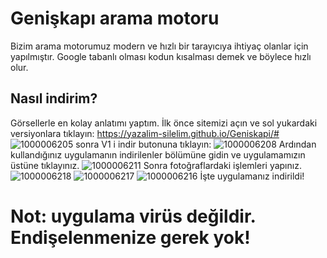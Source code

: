 # Genişkapı arama motoru
Bizim arama motorumuz modern ve hızlı bir tarayıcıya ihtiyaç olanlar için yapılmıştır. Google tabanlı olması kodun kısalması demek ve böylece hızlı olur.
## Nasıl indirim?
Görsellerle en kolay anlatımı yaptım. İlk önce sitemizi açın ve sol yukardaki versiyonlara tıklayın: https://yazalim-silelim.github.io/Geniskapi/#
![1000006205](https://github.com/user-attachments/assets/00bda611-7495-41a4-be64-353c1ff1a023)
sonra V1 i indir butonuna tıklayın:
![1000006208](https://github.com/user-attachments/assets/62c51f56-4a17-4e0d-8540-92959fd7e328)
Ardından kullandığınız uygulamanın indirilenler bölümüne gidin ve uygulamamızın üstüne tıklayınız.
![1000006211](https://github.com/user-attachments/assets/715f2bfb-848a-4b67-9b3c-463656dcfe34)
Sonra fotoğraflardaki işlemleri yapınız.
![1000006218](https://github.com/user-attachments/assets/9d2924e6-5252-41d7-9364-d316a176ece3)
![1000006217](https://github.com/user-attachments/assets/a03451a3-31fd-44f1-8347-eecd050c4b5d)
![1000006216](https://github.com/user-attachments/assets/dd1ab772-8bcc-49b6-976a-eb36557d3933)
İşte uygulamanız indirildi!
# Not: uygulama virüs değildir. Endişelenmenize gerek yok!
